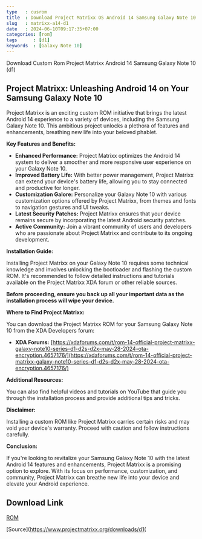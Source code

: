 ```yaml
---
type   : cusrom
title  : Download Project Matrixx OS Android 14 Samsung Galaxy Note 10
slug   : matrixx-a14-d1
date   : 2024-06-10T09:17:35+07:00
categories: [rom]
tags      : [d1]
keywords  : [Galaxy Note 10]
---
```


Download Custom Rom Project Matrixx Android 14 Samsung Galaxy Note 10 (d1)

## Project Matrixx: Unleashing Android 14 on Your Samsung Galaxy Note 10

Project Matrixx is an exciting custom ROM initiative that brings the latest Android 14 experience to a variety of devices, including the Samsung Galaxy Note 10. This ambitious project unlocks a plethora of features and enhancements, breathing new life into your beloved phablet.

**Key Features and Benefits:**

* **Enhanced Performance:** Project Matrixx optimizes the Android 14 system to deliver a smoother and more responsive user experience on your Galaxy Note 10.
* **Improved Battery Life:** With better power management, Project Matrixx can extend your device's battery life, allowing you to stay connected and productive for longer.
* **Customization Galore:** Personalize your Galaxy Note 10 with various customization options offered by Project Matrixx, from themes and fonts to navigation gestures and UI tweaks.
* **Latest Security Patches:** Project Matrixx ensures that your device remains secure by incorporating the latest Android security patches.
* **Active Community:** Join a vibrant community of users and developers who are passionate about Project Matrixx and contribute to its ongoing development.

**Installation Guide:**

Installing Project Matrixx on your Galaxy Note 10 requires some technical knowledge and involves unlocking the bootloader and flashing the custom ROM. It's recommended to follow detailed instructions and tutorials available on the Project Matrixx XDA forum or other reliable sources.

**Before proceeding, ensure you back up all your important data as the installation process will wipe your device.**

**Where to Find Project Matrixx:**

You can download the Project Matrixx ROM for your Samsung Galaxy Note 10 from the XDA Developers forum:

* **XDA Forums:** [https://xdaforums.com/t/rom-14-official-project-matrixx-galaxy-note10-series-d1-d2s-d2x-may-28-2024-ota-encryption.4657176/](https://xdaforums.com/t/rom-14-official-project-matrixx-galaxy-note10-series-d1-d2s-d2x-may-28-2024-ota-encryption.4657176/)

**Additional Resources:**

You can also find helpful videos and tutorials on YouTube that guide you through the installation process and provide additional tips and tricks.

**Disclaimer:**

Installing a custom ROM like Project Matrixx carries certain risks and may void your device's warranty. Proceed with caution and follow instructions carefully.

**Conclusion:**

If you're looking to revitalize your Samsung Galaxy Note 10 with the latest Android 14 features and enhancements, Project Matrixx is a promising option to explore. With its focus on performance, customization, and community, Project Matrixx can breathe new life into your device and elevate your Android experience.


## Download Link
[ROM](https://sourceforge.net/projects/projectmatrixx/files/Android-14/d1/)

[Source](https://www.projectmatrixx.org/downloads/d1(
